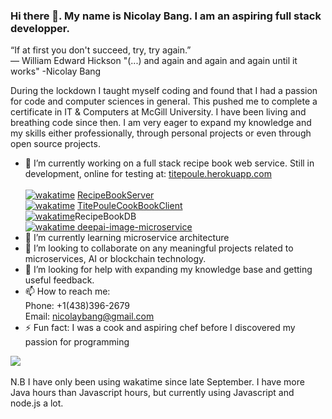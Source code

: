 ### Hi there 👋. My name is Nicolay Bang. I am an aspiring full stack developper.
“If at first you don't succeed, try, try again.”
<br>― William Edward Hickson
"(...) and again and again and again until it works" -Nicolay Bang

During the lockdown I taught myself coding and found that I had a passion for code and computer sciences in general. This pushed me to complete a certificate in IT & Computers at McGill University. I have been living and breathing code since then. I am very eager to expand my knowledge and my skills either professionally, through personal projects or even through open source projects. 



- 🔭 I’m currently working on a full stack recipe book web service. Still in development, online for testing at: <a href="http://titepoule.herokuapp.com/"> titepoule.herokuapp.com </a><br><br>
<a href="https://wakatime.com/badge/user/3b84aa92-86e3-4c60-b2cf-2ddec57f3517/project/05ad1f54-b789-4e49-a9e1-e01881992ee5"><img src="https://wakatime.com/badge/user/3b84aa92-86e3-4c60-b2cf-2ddec57f3517/project/05ad1f54-b789-4e49-a9e1-e01881992ee5.svg" alt="wakatime"></a>
<a href="https://gist.github.com/NicolayBang/76433a946fcd609f051046c6b09f08da">RecipeBookServer</a>
<br><a href="https://wakatime.com/badge/github/NicolayBang/RecipeBookClient"><img src="https://wakatime.com/badge/github/NicolayBang/RecipeBookClient.svg" alt="wakatime"></a>
   <a href="https://github.com/NicolayBang/TitePouleCookBookClient">TitePouleCookBookClient</a><br>
   <a href="https://wakatime.com/badge/user/3b84aa92-86e3-4c60-b2cf-2ddec57f3517/project/bc6efa30-b90a-4233-8645-8e2447d849aa"><img           src="https://wakatime.com/badge/user/3b84aa92-86e3-4c60-b2cf-2ddec57f3517/project/bc6efa30-b90a-4233-8645-8e2447d849aa.svg" alt="wakatime"></a>RecipeBookDB<br>
<a href="https://wakatime.com/badge/user/3b84aa92-86e3-4c60-b2cf-2ddec57f3517/project/28dffc39-5dbf-47a1-ae78-215477c0bc6a"><img src="https://wakatime.com/badge/user/3b84aa92-86e3-4c60-b2cf-2ddec57f3517/project/28dffc39-5dbf-47a1-ae78-215477c0bc6a.svg" alt="wakatime">
</a><a href=https://github.com/NicolayBang/deepai-image-microservice >deepai-image-microservice</a>
- 🌱 I’m currently learning microservice architecture
- 👯 I’m looking to collaborate on any meaningful projects related to microservices, AI or blockchain technology. 
- 🤔 I’m looking for help with expanding my knowledge base and getting useful feedback.
- 📫 How to reach me: 
     <br>Phone: +1(438)396-2679
     <br>Email: nicolaybang@gmail.com
- ⚡ Fun fact: I was a cook and aspiring chef before I discovered my passion for programming

<!-- <img
  src="https://github.com/NicolayBang/NicolayBang/blob/main/images/stat.svg"
  alt="Nicolay WakaTime Activity"
/> -->
<a href="https://wakatime.com"><img src="https://wakatime.com/share/@3b84aa92-86e3-4c60-b2cf-2ddec57f3517/edfa9a09-1e1e-4b48-af6a-771825a4b5c9.png" /></a>
<br><br>
N.B I have only been using wakatime since late September. I have more Java hours than Javascript hours, but currently using Javascript and node.js a lot.
